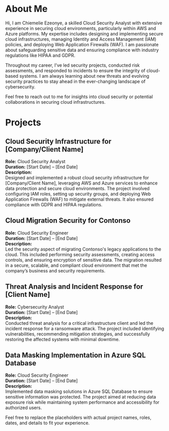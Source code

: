 # About Me

Hi, I am Chiemelie Ezeonye, a skilled Cloud Security Analyst with extensive experience in securing cloud environments, particularly within AWS and Azure platforms. My expertise includes designing and implementing secure cloud infrastructures, managing Identity and Access Management (IAM) policies, and deploying Web Application Firewalls (WAF). I am passionate about safeguarding sensitive data and ensuring compliance with industry regulations like HIPAA and GDPR.

Throughout my career, I've led security projects, conducted risk assessments, and responded to incidents to ensure the integrity of cloud-based systems. I am always learning about new threats and evolving security practices to stay ahead in the ever-changing landscape of cybersecurity.

Feel free to reach out to me for insights into cloud security or potential collaborations in securing cloud infrastructures.
# Projects

## Cloud Security Infrastructure for [Company/Client Name]
**Role:** Cloud Security Analyst  
**Duration:** [Start Date] – [End Date]  
**Description:**  
Designed and implemented a robust cloud security infrastructure for [Company/Client Name], leveraging AWS and Azure services to enhance data protection and secure cloud environments. The project involved configuring IAM roles, setting up security groups, and deploying Web Application Firewalls (WAF) to mitigate external threats. It also ensured compliance with GDPR and HIPAA regulations.

## Cloud Migration Security for Contonso
**Role:** Cloud Security Engineer  
**Duration:** [Start Date] – [End Date]  
**Description:**  
Led the security aspect of migrating Contonso's legacy applications to the cloud. This included performing security assessments, creating access controls, and ensuring encryption of sensitive data. The migration resulted in a secure, scalable, and compliant cloud environment that met the company’s business and security requirements.

## Threat Analysis and Incident Response for [Client Name]
**Role:** Cybersecurity Analyst  
**Duration:** [Start Date] – [End Date]  
**Description:**  
Conducted threat analysis for a critical infrastructure client and led the incident response for a ransomware attack. The project included identifying vulnerabilities, recommending mitigation strategies, and successfully restoring the affected systems with minimal downtime.

## Data Masking Implementation in Azure SQL Database
**Role:** Cloud Security Engineer  
**Duration:** [Start Date] – [End Date]  
**Description:**  
Implemented data masking solutions in Azure SQL Database to ensure sensitive information was protected. The project aimed at reducing data exposure risk while maintaining system performance and accessibility for authorized users.

Feel free to replace the placeholders with actual project names, roles, dates, and details to fit your experience.
<!--
**Chiemelie-Ezeonye/Chiemelie-Ezeonye** is a ✨ _special_ ✨ repository because its `README.md` (this file) appears on your GitHub profile.

Here are some ideas to get you started:

- 🔭 I’m currently working on ...
- 🌱 I’m currently learning ...
- 👯 I’m looking to collaborate on ...
- 🤔 I’m looking for help with ...
- 💬 Ask me about ...
- 📫 How to reach me: ...
- 😄 Pronouns: ...
- ⚡ Fun fact: ...
-->
